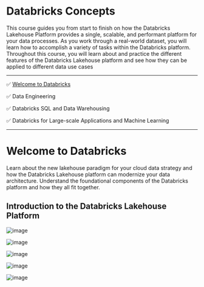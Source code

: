 # Databricks Concepts

This course guides you from start to finish on how the Databricks Lakehouse Platform provides a single, scalable, and performant platform for your data processes. As you work through a real-world dataset, you will learn how to accomplish a variety of tasks within the Databricks platform. Throughout this course, you will learn about and practice the different features of the Databricks Lakehouse platform and see how they can be applied to different data use cases

--------------------

  ✅  [Welcome to Databricks](https://github.com/janaom/databricks-learning/blob/main/databricks-concepts/README.md#welcome-to-databricks)

  ✅  Data Engineering

  ✅  Databricks SQL and Data Warehousing

  ✅  Databricks for Large-scale Applications and Machine Learning

------------------------

# Welcome to Databricks

Learn about the new lakehouse paradigm for your cloud data strategy and how the Databricks Lakehouse platform can modernize your data architecture. Understand the foundational components of the Databricks platform and how they all fit together.

## Introduction to the Databricks Lakehouse Platform

![image](https://github.com/user-attachments/assets/77cf0dd3-ff55-4f5d-a958-c233eff0e9a1)

![image](https://github.com/user-attachments/assets/b16eaaef-adb8-4d62-afb0-4af8a4ad624c)

![image](https://github.com/user-attachments/assets/72b2d913-2af7-4920-bba3-29faa41d1166)

![image](https://github.com/user-attachments/assets/60b0a9b8-a363-4d29-9510-207e81f781dd)

![image](https://github.com/user-attachments/assets/f71a526b-4940-4faf-8515-30426423b56d)
